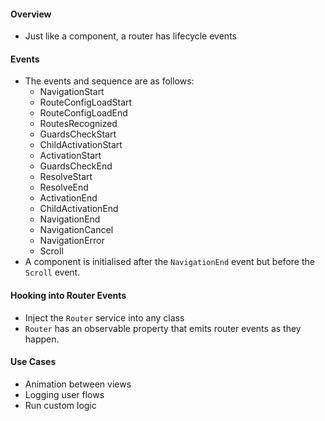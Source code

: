 #### Overview
- Just like a component, a router has lifecycle events

#### Events
- The events and sequence are as follows:
	- NavigationStart
	- RouteConfigLoadStart
	- RouteConfigLoadEnd
	- RoutesRecognized
	- GuardsCheckStart
	- ChildActivationStart
	- ActivationStart
	- GuardsCheckEnd
	- ResolveStart
	- ResolveEnd
	- ActivationEnd
	- ChildActivationEnd
	- NavigationEnd
	- NavigationCancel
	- NavigationError
	- Scroll
- A component is initialised after the `NavigationEnd` event but before the `Scroll` event.

#### Hooking into Router Events
- Inject the `Router` service into any class
- `Router` has an observable property that emits router events as they happen.

#### Use Cases
- Animation between views
- Logging user flows
- Run custom logic